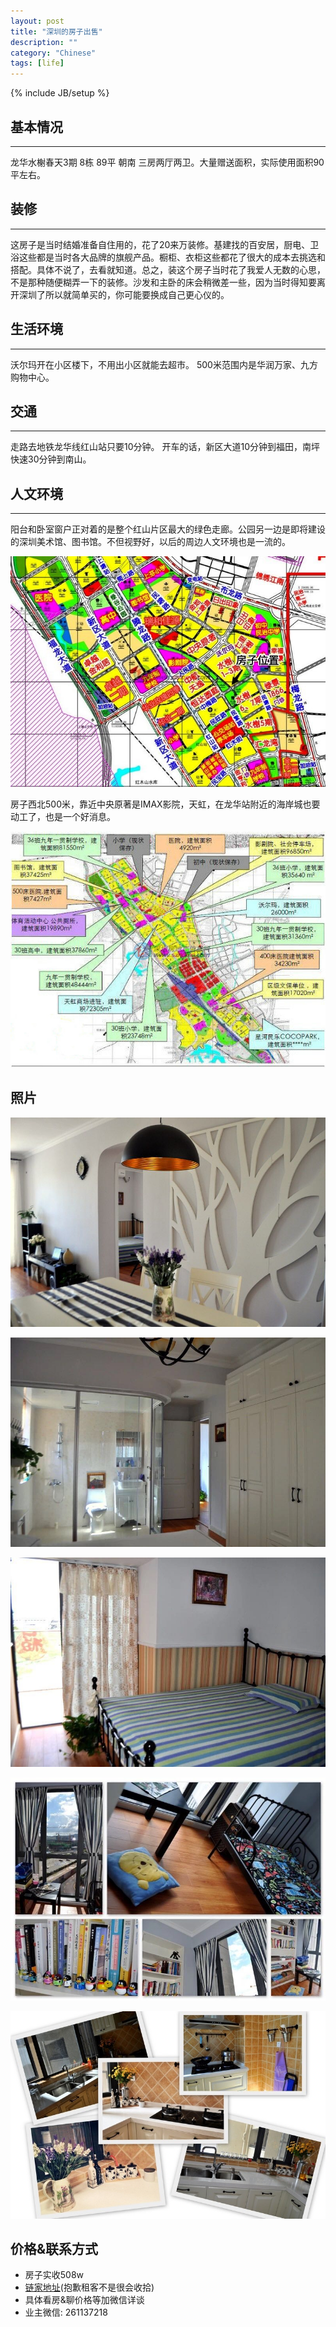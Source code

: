```yaml
---
layout: post
title: "深圳的房子出售"
description: ""
category: "Chinese"
tags: [life]
---
```

{% include JB/setup %}

## 基本情况
---
龙华水榭春天3期 8栋 89平 朝南 三房两厅两卫。大量赠送面积，实际使用面积90平左右。

## 装修
---
这房子是当时结婚准备自住用的，花了20来万装修。基建找的百安居，厨电、卫浴这些都是当时各大品牌的旗舰产品。橱柜、衣柜这些都花了很大的成本去挑选和搭配。具体不说了，去看就知道。总之，装这个房子当时花了我爱人无数的心思，不是那种随便糊弄一下的装修。沙发和主卧的床会稍微差一些，因为当时得知要离开深圳了所以就简单买的，你可能要换成自己更心仪的。

## 生活环境
---
沃尔玛开在小区楼下，不用出小区就能去超市。
500米范围内是华润万家、九方购物中心。

## 交通
---
走路去地铁龙华线红山站只要10分钟。
开车的话，新区大道10分钟到福田，南坪快速30分钟到南山。

## 人文环境
---
阳台和卧室窗户正对着的是整个红山片区最大的绿色走廊。公园另一边是即将建设的深圳美术馆、图书馆。不但视野好，以后的周边人文环境也是一流的。

![env](/assets/images/env.jpg)

房子西北500米，靠近中央原著是IMAX影院，天虹，在龙华站附近的海岸城也要动工了，也是一个好消息。

![env_plan](/assets/images/env_plan.jpg)

## 照片

![lobby](/assets/images/lobby.jpg)

![room1](/assets/images/room1.jpg)

![room2](/assets/images/room2.jpg)

![room3](/assets/images/room3.jpg)

![kitchen](/assets/images/kitchen.jpg)

## 价格&联系方式
* 房子实收508w
* [链家地址](http://m.lianjia.com/sz/ershoufang/SZHX91125954.html?agId=&from=singlemessage&isappinstalled=0)(抱歉租客不是很会收拾)
* 具体看房&聊价格等加微信详谈
* 业主微信: 261137218


